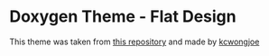 # Doxygen Theme - Flat Design

This theme was taken from [this repository](https://github.com/kcwongjoe/doxygen_theme_flat_design) and made by [kcwongjoe](https://github.com/kcwongjoe?tab=overview&from=2021-12-01&to=2021-12-31)
